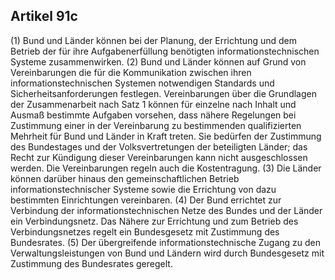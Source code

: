 ## Artikel 91c

(1) Bund und Länder können bei der Planung, der Errichtung und dem Betrieb der für ihre Aufgabenerfüllung benötigten informationstechnischen Systeme zusammenwirken.
(2) Bund und Länder können auf Grund von Vereinbarungen die für die Kommunikation zwischen ihren informationstechnischen Systemen notwendigen Standards und Sicherheitsanforderungen festlegen. Vereinbarungen über die Grundlagen der Zusammenarbeit nach Satz 1 können für einzelne nach Inhalt und Ausmaß bestimmte Aufgaben vorsehen, dass nähere Regelungen bei Zustimmung einer in der Vereinbarung zu bestimmenden qualifizierten Mehrheit für Bund und Länder in Kraft treten. Sie bedürfen der Zustimmung des Bundestages und der Volksvertretungen der beteiligten Länder; das Recht zur Kündigung dieser Vereinbarungen kann nicht ausgeschlossen werden. Die Vereinbarungen regeln auch die Kostentragung.
(3) Die Länder können darüber hinaus den gemeinschaftlichen Betrieb informationstechnischer Systeme sowie die Errichtung von dazu bestimmten Einrichtungen vereinbaren.
(4) Der Bund errichtet zur Verbindung der informationstechnischen Netze des Bundes und der Länder ein Verbindungsnetz. Das Nähere zur Errichtung und zum Betrieb des Verbindungsnetzes regelt ein Bundesgesetz mit Zustimmung des Bundesrates.
(5) Der  übergreifende  informationstechnische Zugang zu den Verwaltungsleistungen von Bund und Ländern wird durch Bundesgesetz mit Zustimmung des Bundesrates geregelt.

